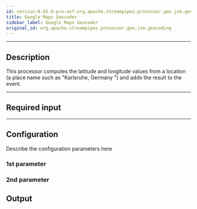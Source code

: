 ```yaml
---
id: version-0.65.0-pre-asf-org.apache.streampipes.processor.geo.jvm.geocoding
title: Google Maps Geocoder
sidebar_label: Google Maps Geocoder
original_id: org.apache.streampipes.processor.geo.jvm.geocoding
---
```


<!--
  ~ Licensed to the Apache Software Foundation (ASF) under one or more
  ~ contributor license agreements.  See the NOTICE file distributed with
  ~ this work for additional information regarding copyright ownership.
  ~ The ASF licenses this file to You under the Apache License, Version 2.0
  ~ (the "License"); you may not use this file except in compliance with
  ~ the License.  You may obtain a copy of the License at
  ~
  ~    http://www.apache.org/licenses/LICENSE-2.0
  ~
  ~ Unless required by applicable law or agreed to in writing, software
  ~ distributed under the License is distributed on an "AS IS" BASIS,
  ~ WITHOUT WARRANTIES OR CONDITIONS OF ANY KIND, either express or implied.
  ~ See the License for the specific language governing permissions and
  ~ limitations under the License.
  ~
  -->



<p align="center"> 
</p>

***

## Description

This processor computes the latitude and longitude values from a location (a place name such as "Karlsruhe, Germany
") and adds the result to the event.

***

## Required input



***

## Configuration

Describe the configuration parameters here

### 1st parameter


### 2nd parameter

## Output